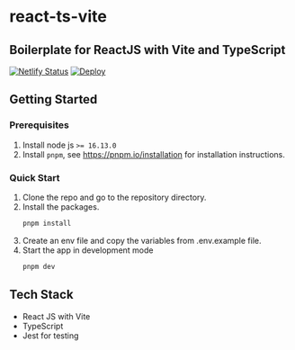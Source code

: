 # react-ts-vite

## Boilerplate for ReactJS with Vite and TypeScript

[![Netlify Status](https://api.netlify.com/api/v1/badges/a89e22eb-e6a4-4b89-9b28-5145b491f3fc/deploy-status)](https://app.netlify.com/sites/react-ts-vite/deploys)
[![Deploy](https://github.com/emnnipal/react-ts-vite/actions/workflows/deploy-workflow.yml/badge.svg?branch=main)](https://github.com/emnnipal/react-ts-vite/actions/workflows/deploy-workflow.yml)

## Getting Started

### Prerequisites

1. Install node js `>= 16.13.0`
2. Install `pnpm`, see https://pnpm.io/installation for installation instructions.

### Quick Start

1. Clone the repo and go to the repository directory.
2. Install the packages.
   ```sh
   pnpm install
   ```
3. Create an env file and copy the variables from .env.example file.
4. Start the app in development mode
   ```sh
   pnpm dev
   ```

## Tech Stack

- React JS with Vite
- TypeScript
- Jest for testing
